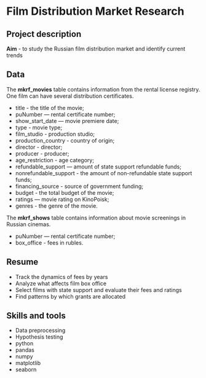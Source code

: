 # Film Distribution Market Research

## Project description

**Aim** - to study the Russian film distribution market and identify current trends

## Data

The **mkrf_movies** table contains information from the rental license registry. One film can have several distribution certificates.
- title - the title of the movie;
- puNumber — rental certificate number;
- show_start_date — movie premiere date;
- type - movie type;
- film_studio - production studio;
- production_country - country of origin;
- director - director;
- producer - producer;
- age_restriction - age category;
- refundable_support — amount of state support refundable funds;
- nonrefundable_support - the amount of non-refundable state support funds;
- financing_source - source of government funding;
- budget - the total budget of the movie;
- ratings — movie rating on KinoPoisk;
- genres - the genre of the movie.

The **mkrf_shows** table contains information about movie screenings in Russian cinemas.
- puNumber — rental certificate number;
- box_office - fees in rubles.

## Resume

- Track the dynamics of fees by years
- Analyze what affects film box office
- Select films with state support and evaluate their fees and ratings
- Find patterns by which grants are allocated

## Skills and tools 

- Data preprocessing
- Hypothesis testing
- python
- pandas
- numpy
- matplotlib
- seaborn
